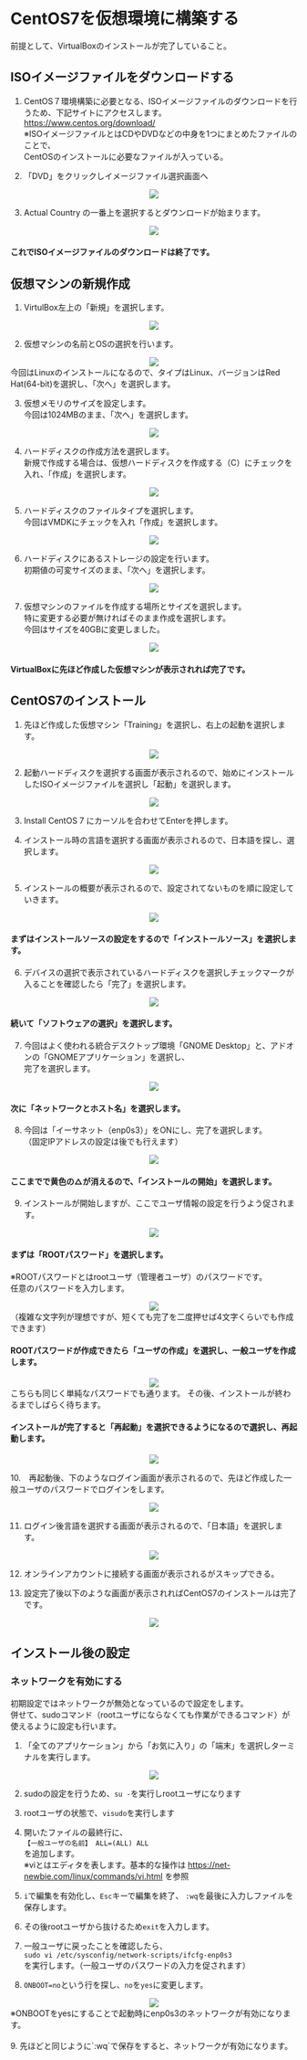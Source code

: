 # CentOS7を仮想環境に構築する

前提として、VirtualBoxのインストールが完了していること。

## ISOイメージファイルをダウンロードする
1. CentOS７環境構築に必要となる、ISOイメージファイルのダウンロードを行うため、下記サイトにアクセスします。
  https://www.centos.org/download/  
※ISOイメージファイルとはCDやDVDなどの中身を1つにまとめたファイルのことで、  
  CentOSのインストールに必要なファイルが入っている。

2. 「DVD」をクリックしイメージファイル選択画面へ
<div align=center>
  <img src=image/CentOS7_ISO.jpg>
</div>

3. Actual Country の一番上を選択するとダウンロードが始まります。
<div align=center>
  <img src=image/CentOS7_ISO_download.jpg>
</div>

#### これでISOイメージファイルのダウンロードは終了です。  

## 仮想マシンの新規作成
1. VirtulBox左上の「新規」を選択します。  
<div align=center>
  <img src=image/CentOS7_create.jpg>
</div>

2. 仮想マシンの名前とOSの選択を行います。  
<div align=center>
  <img src=image/CentOS7_name.jpg>
</div>  
今回はLinuxのインストールになるので、タイプはLinux、バージョンはRed Hat(64-bit)を選択し、「次へ」を選択します。  

3. 仮想メモリのサイズを設定します。  
今回は1024MBのまま、「次へ」を選択します。  
<div align=center>
  <img src=image/CentOS7_size.jpg>
</div>  


4. ハードディスクの作成方法を選択します。  
新規で作成する場合は、仮想ハードディスクを作成する（C）にチェックを入れ、「作成」を選択します。  
<div align=center>
  <img src=image/CentOS7_harddisc.jpg>
</div>  
 

5. ハードディスクのファイルタイプを選択します。  
今回はVMDKにチェックを入れ「作成」を選択します。  
<div align=center>
  <img src=image/CentOS7_type.jpg>
</div>  


6. ハードディスクにあるストレージの設定を行います。  
初期値の可変サイズのまま、「次へ」を選択します。
<div align=center>
  <img src=image/CentOS7_strage.jpg>
</div>  

7. 仮想マシンのファイルを作成する場所とサイズを選択します。  
特に変更する必要が無ければそのまま作成を選択します。  
今回はサイズを40GBに変更しました。  
<div align=center>
  <img src=image/CentOS7_stragesize.jpg>
</div>  


#### VirtualBoxに先ほど作成した仮想マシンが表示されれば完了です。  

## CentOS7のインストール

1. 先ほど作成した仮想マシン「Training」を選択し、右上の起動を選択します。
<div align=center>
  <img src=image/CentOS7_index.jpg>
</div>  

2. 起動ハードディスクを選択する画面が表示されるので、始めにインストールしたISOイメージファイルを選択し「起動」を選択します。
<div align=center>
  <img src=image/CentOS7_select.jpg>
</div>  

3. Install CentOS 7 にカーソルを合わせてEnterを押します。  

4. インストール時の言語を選択する画面が表示されるので、日本語を探し、選択します。  
<div align=center>
  <img src=image/CentOS7_lang.JPG>
</div>  

5. インストールの概要が表示されるので、設定されてないものを順に設定していきます。
<div align=center>
  <img src=image/CentOS7_custom.JPG>
</div>  

#### まずはインストールソースの設定をするので「インストールソース」を選択します。

6. デバイスの選択で表示されているハードディスクを選択しチェックマークが入ることを確認したら「完了」を選択します。
<div align=center>
  <img src=image/CentOS7_disc.JPG>
</div>  

#### 続いて「ソフトウェアの選択」を選択します。

7. 今回はよく使われる統合デスクトップ環境「GNOME Desktop」と、アドオンの「GNOMEアプリケーション」を選択し、  
完了を選択します。  
<div align=center>
  <img src=image/CentOS7_GUI.JPG>
</div>  

#### 次に「ネットワークとホスト名」を選択します。

8. 今回は「イーサネット（enp0s3）」をONにし、完了を選択します。  
（固定IPアドレスの設定は後でも行えます）
<div align=center>
  <img src=image/CentOS7_network.JPG>
</div>  

#### ここまでで黄色の△が消えるので、「インストールの開始」を選択します。

9. インストールが開始しますが、ここでユーザ情報の設定を行うよう促されます。  
<div align=center>
  <img src=image/CentOS7_user_custum.JPG>
</div>  

#### まずは「ROOTパスワード」を選択します。  
※ROOTパスワードとはrootユーザ（管理者ユーザ）のパスワードです。  
任意のパスワードを入力します。  
<div align=center>
  <img src=image/CentOS7_password.JPG>
</div>  
（複雑な文字列が理想ですが、短くても完了を二度押せば4文字くらいでも作成できます）

#### ROOTパスワードが作成できたら「ユーザの作成」を選択し、一般ユーザを作成します。
<div align=center>
  <img src=image/CentOS7_user_create.JPG>
</div>  
こちらも同じく単純なパスワードでも通ります。  
その後、インストールが終わるまでしばらく待ちます。

#### インストールが完了すると「再起動」を選択できるようになるので選択し、再起動します。  
<div align=center>
  <img src=image/CentOS7_install_finish.JPG>
</div>  

10.　再起動後、下のようなログイン画面が表示されるので、先ほど作成した一般ユーザのパスワードでログインをします。
<div align=center>
  <img src=image/CentOS7_login.JPG>
</div>  

11. ログイン後言語を選択する画面が表示されるので、「日本語」を選択します。
<div align=center>
  <img src=image/CentOS7_lang_select.JPG>
</div>  

12. オンラインアカウントに接続する画面が表示されるがスキップできる。

13. 設定完了後以下のような画面が表示されればCentOS7のインストールは完了です。
<div align=center>
  <img src=image/CentOS7_fin.JPG>
</div>  

## インストール後の設定

### ネットワークを有効にする
初期設定ではネットワークが無効となっているので設定をします。  
併せて、sudoコマンド（rootユーザにならなくても作業ができるコマンド）が使えるように設定も行います。  

1. 「全てのアプリケーション」から「お気に入り」の「端末」を選択しターミナルを実行します。
<div align=center>
  <img src=image/CentOS7_terminal.JPG>
</div>  

2. sudoの設定を行うため、`su -`を実行しrootユーザになります

3. rootユーザの状態で、`visudo`を実行します

4. 開いたファイルの最終行に、  
`【一般ユーザの名前】 ALL=(ALL) ALL`  
を追加します。  
※viとはエディタを表します。基本的な操作は https://net-newbie.com/linux/commands/vi.html を参照

5. `i`で編集を有効化し、`Esc`キーで編集を終了、 `:wq`を最後に入力しファイルを保存します。

6. その後rootユーザから抜けるため`exit`を入力します。

7. 一般ユーザに戻ったことを確認したら、  
`sudo vi /etc/sysconfig/network-scripts/ifcfg-enp0s3`  
を実行します。（一般ユーザのパスワードの入力を促されます）

8. `ONBOOT=no`という行を探し、`no`を`yes`に変更します。  
<div align=center>
  <img src=image/CentOS7_onboot2.JPG>
</div>  
※ONBOOTをyesにすることで起動時にenp0s3のネットワークが有効になります。  
<br/>
<br/>
9. 先ほどと同じように`:wq`で保存をすると、ネットワークが有効になります。

